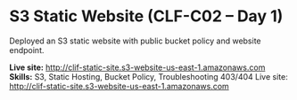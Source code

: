 # S3 Static Website (CLF-C02 – Day 1)
Deployed an S3 static website with public bucket policy and website endpoint.

**Live site:** http://clif-static-site.s3-website-us-east-1.amazonaws.com  
**Skills:** S3, Static Hosting, Bucket Policy, Troubleshooting 403/404
Live site: http://clif-static-site.s3-website-us-east-1.amazonaws.com
